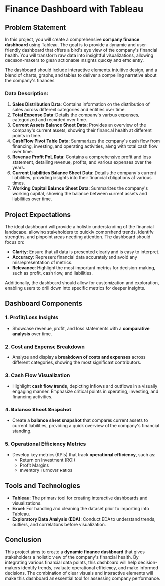 # Finance Dashboard with Tableau

## Problem Statement
In this project, you will create a comprehensive **company finance dashboard** using Tableau. The goal is to provide a dynamic and user-friendly dashboard that offers a bird's eye view of the company's financial health. You will transform raw data into insightful visualizations, allowing decision-makers to glean actionable insights quickly and efficiently.

The dashboard should include interactive elements, intuitive design, and a blend of charts, graphs, and tables to deliver a compelling narrative about the company's finances.

### Data Description:
1. **Sales Distribution Data**: Contains information on the distribution of sales across different categories and entities over time.
2. **Total Expense Data**: Details the company's various expenses, categorized and recorded over time.
3. **Current Assets Balance Sheet Data**: Provides an overview of the company's current assets, showing their financial health at different points in time.
4. **CashFlow Pivot Table Data**: Summarizes the company's cash flow from financing, investing, and operating activities, along with total cash flow over time.
5. **Revenue Profit PnL Data**: Contains a comprehensive profit and loss statement, detailing revenue, profits, and various expenses over the years.
6. **Current Liabilities Balance Sheet Data**: Details the company's current liabilities, providing insights into their financial obligations at various times.
7. **Working Capital Balance Sheet Data**: Summarizes the company's working capital, showing the balance between current assets and liabilities over time.

## Project Expectations
The ideal dashboard will provide a holistic understanding of the financial landscape, allowing stakeholders to quickly comprehend trends, identify strengths, and pinpoint areas needing attention. The dashboard should focus on:

- **Clarity**: Ensure that all data is presented clearly and is easy to interpret.
- **Accuracy**: Represent financial data accurately and avoid any misrepresentation of metrics.
- **Relevance**: Highlight the most important metrics for decision-making, such as profit, cash flow, and liabilities.

Additionally, the dashboard should allow for customization and exploration, enabling users to drill down into specific metrics for deeper insights.

## Dashboard Components

### 1. Profit/Loss Insights
- Showcase revenue, profit, and loss statements with a **comparative analysis** over time.

### 2. Cost and Expense Breakdown
- Analyze and display a **breakdown of costs and expenses** across different categories, showing the most significant contributors.

### 3. Cash Flow Visualization
- Highlight **cash flow trends**, depicting inflows and outflows in a visually engaging manner. Emphasize critical points in operating, investing, and financing activities.

### 4. Balance Sheet Snapshot
- Create a **balance sheet snapshot** that compares current assets to current liabilities, providing a quick overview of the company's financial standing.

### 5. Operational Efficiency Metrics
- Develop key metrics (KPIs) that track **operational efficiency**, such as:
  - Return on Investment (ROI)
  - Profit Margins
  - Inventory Turnover Ratios

## Tools and Technologies
- **Tableau**: The primary tool for creating interactive dashboards and visualizations.
- **Excel**: For handling and cleaning the dataset prior to importing into Tableau.
- **Exploratory Data Analysis (EDA)**: Conduct EDA to understand trends, outliers, and correlations before visualization.

## Conclusion
This project aims to create a **dynamic finance dashboard** that gives stakeholders a holistic view of the company's financial health. By integrating various financial data points, this dashboard will help decision-makers identify trends, evaluate operational efficiency, and make informed decisions. The combination of clear visuals and interactive elements will make this dashboard an essential tool for assessing company performance.

